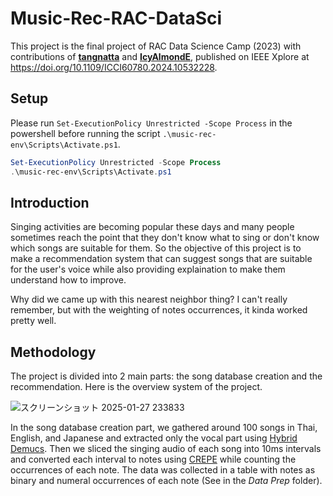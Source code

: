 # Music-Rec-RAC-DataSci
This project is the final project of RAC Data Science Camp (2023) with contributions of [**tangnatta**](https://github.com/tangnatta/) and [**IcyAlmondE**](https://github.com/IcyAlmondE/), published on IEEE Xplore at https://doi.org/10.1109/ICCI60780.2024.10532228.

## Setup
Please run `Set-ExecutionPolicy Unrestricted -Scope Process` in the powershell before running the script `.\music-rec-env\Scripts\Activate.ps1`.

```ps1
Set-ExecutionPolicy Unrestricted -Scope Process
.\music-rec-env\Scripts\Activate.ps1
```

## Introduction
Singing activities are becoming popular these days and many people sometimes reach the point that they don't know what to sing or don't know which songs are suitable for them. So the objective of this project is to make a recommendation system that can suggest songs that are suitable for the user's voice while also providing explaination to make them understand how to improve.

Why did we came up with this nearest neighbor thing? I can't really remember, but with the weighting of notes occurrences, it kinda worked pretty well.

## Methodology
The project is divided into 2 main parts: the song database creation and the recommendation. Here is the overview system of the project.

![スクリーンショット 2025-01-27 233833](https://github.com/user-attachments/assets/e07b4f67-c510-4699-9deb-8aedbb96ea2e)

In the song database creation part, we gathered around 100 songs in Thai, English, and Japanese and extracted only the vocal part using [Hybrid Demucs](https://github.com/facebookresearch/demucs). Then we sliced the singing audio of each song into 10ms intervals and converted each interval to notes using [CREPE](https://github.com/marl/crepe) while counting the occurrences of each note. The data was collected in a table with notes as binary and numeral occurrences of each note (See in the *Data Prep* folder).

